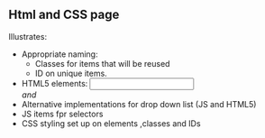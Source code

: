 ## Html and CSS page

Illustrates:
 - Appropriate naming:
      - Classes for items that will be reused
      - ID on unique items.
 - HTML5 elements: 	<input> <address> and <datalist>
 - Alternative implementations for drop down list (JS and HTML5)
 - JS items fpr selectors
 - CSS styling set up on elements ,classes and IDs
